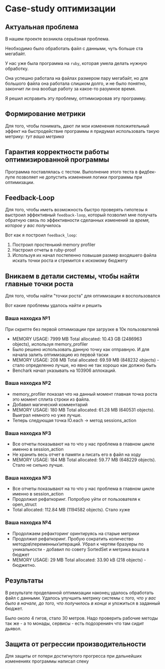 # Case-study оптимизации

## Актуальная проблема
В нашем проекте возникла серьёзная проблема.

Необходимо было обработать файл с данными, чуть больше ста мегабайт.

У нас уже была программа на `ruby`, которая умела делать нужную обработку.

Она успешно работала на файлах размером пару мегабайт, но для большого файла она работала слишком долго, и не было понятно, закончит ли она вообще работу за какое-то разумное время.

Я решил исправить эту проблему, оптимизировав эту программу.

## Формирование метрики
Для того, чтобы понимать, дают ли мои изменения положительный эффект на быстродействие программы я придумал использовать такую метрику: *тут ваша метрика*

## Гарантия корректности работы оптимизированной программы
Программа поставлялась с тестом. Выполнение этого теста в фидбек-лупе позволяет не допустить изменения логики программы при оптимизации.

## Feedback-Loop
Для того, чтобы иметь возможность быстро проверять гипотезы я выстроил эффективный `feedback-loop`, который позволил мне получать обратную связь по эффективности сделанных изменений за *время, которое у вас получилось*

Вот как я построил `feedback_loop`:
1. Построил простенький memory profiler
2. Настроил отчеты в ruby-proof
3. Используя их начал постепенно повышая размер входяшего файла искать точки роста и стремится к искомому бюджету

## Вникаем в детали системы, чтобы найти главные точки роста
Для того, чтобы найти "точки роста" для оптимизации я воспользовался

Вот какие проблемы удалось найти и решить

### Ваша находка №1
При скрипте без первой оптимизации при загрузке в 10к пользователей
- MEMORY USAGE: 7999 MB Total allocated: 10.43 GB (2486963 objects), используя memory_profiler
- Было решено использовать данную точку как отправную. И для начала залить оптимизацию из первой таски
- MEMORY USAGE: 208 MB Total allocated: 69.59 MB (848232 objects) - стало определенно лучше, но явно не так хорошо как должно быть
- Benchark начал указывать на 103906 аллокаций.

### Ваша находка №2
- memory_profiler показал что на данный момент главная точка роста это момент сплита строки из файла.
- Добавил магический комментарий
- MEMORY USAGE: 180 MB Total allocated: 61.28 MB (640531 objects). Выиграл немного но уже лучше.
- Теперь следующая точка IO.each -> метод sessions_action

### Ваша находка №3
- Все отчеты показывают на то что у нас проблема в главном цикле именно в session_action
- Не хранить весь отчет в памяти а писать его в файл на ходу
- MEMORY USAGE: 184 MB Total allocated: 59.77 MB (648229 objects). Стало не сильно лучше.

### Ваша находка №3
- Все отчеты показывают на то что у нас проблема в главном цикле именно в session_action
- Продолжил рефаткоринг. Попробую уйти от пользователя к open_struct
- Total allocated: 112.84 MB (1194582 objects). Стало хуже

### Ваша находка №4
- Продолжаем рефакторинг оринтируясь на старые метрики
- Продолжил рефаткоринг. Пробую сократить количество методов\переменных\итераций. Убрал к чертям бразуеры по уникальности - добавил по совету SortedSet и метрика вошла в бюджет
- MEMORY USAGE: 29 MB Total allocated: 33.90 kB (218 objects) - бюджетно.

## Результаты
В результате проделанной оптимизации наконец удалось обработать файл с данными.
Удалось улучшить метрику системы с *того, что у вас было в начале, до того, что получилось в конце* и уложиться в заданный бюджет.

Было около 4 гигов, стало 30 метров. Надо проверить рабочие методы так же - а то монады, сервисы - есть подозренияч что там сидит дьявол.

## Защита от регрессии производительности
Для защиты от потери достигнутого прогресса при дальнейших изменениях программы написал спеку
